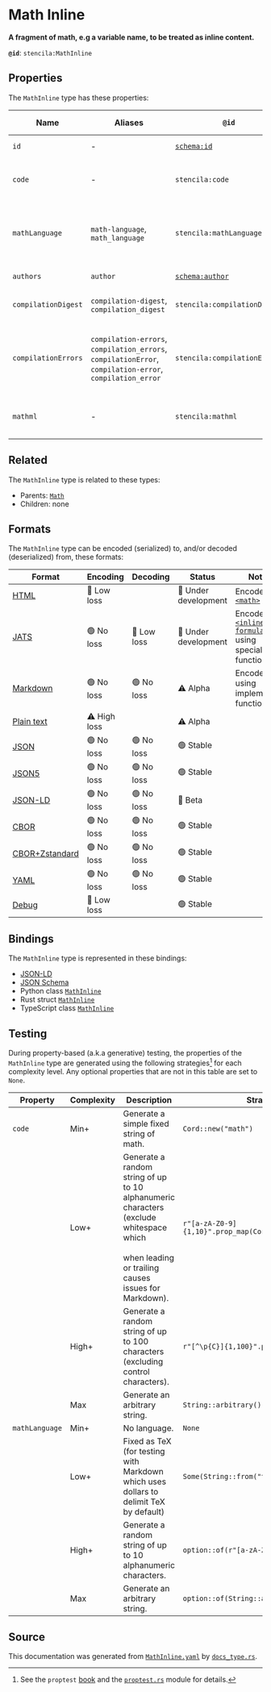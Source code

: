 # Math Inline

**A fragment of math, e.g a variable name, to be treated as inline content.**

**`@id`**: `stencila:MathInline`

## Properties

The `MathInline` type has these properties:

| Name                | Aliases                                                                                                  | `@id`                                        | Type                                                                                                                   | Description                                                      | Inherited from                                                                                   |
| ------------------- | -------------------------------------------------------------------------------------------------------- | -------------------------------------------- | ---------------------------------------------------------------------------------------------------------------------- | ---------------------------------------------------------------- | ------------------------------------------------------------------------------------------------ |
| `id`                | -                                                                                                        | [`schema:id`](https://schema.org/id)         | [`String`](https://github.com/stencila/stencila/blob/main/docs/reference/schema/data/string.md)                        | The identifier for this item.                                    | [`Entity`](https://github.com/stencila/stencila/blob/main/docs/reference/schema/other/entity.md) |
| `code`              | -                                                                                                        | `stencila:code`                              | [`Cord`](https://github.com/stencila/stencila/blob/main/docs/reference/schema/data/cord.md)                            | The code of the equation in the `mathLanguage`.                  | [`Math`](https://github.com/stencila/stencila/blob/main/docs/reference/schema/math/math.md)      |
| `mathLanguage`      | `math-language`, `math_language`                                                                         | `stencila:mathLanguage`                      | [`String`](https://github.com/stencila/stencila/blob/main/docs/reference/schema/data/string.md)                        | The language used for the equation e.g tex, mathml, asciimath.   | [`Math`](https://github.com/stencila/stencila/blob/main/docs/reference/schema/math/math.md)      |
| `authors`           | `author`                                                                                                 | [`schema:author`](https://schema.org/author) | [`Author`](https://github.com/stencila/stencila/blob/main/docs/reference/schema/works/author.md)*                      | The authors of the math.                                         | [`Math`](https://github.com/stencila/stencila/blob/main/docs/reference/schema/math/math.md)      |
| `compilationDigest` | `compilation-digest`, `compilation_digest`                                                               | `stencila:compilationDigest`                 | [`CompilationDigest`](https://github.com/stencila/stencila/blob/main/docs/reference/schema/flow/compilation-digest.md) | A digest of the `code` and `mathLanguage`.                       | [`Math`](https://github.com/stencila/stencila/blob/main/docs/reference/schema/math/math.md)      |
| `compilationErrors` | `compilation-errors`, `compilation_errors`, `compilationError`, `compilation-error`, `compilation_error` | `stencila:compilationErrors`                 | [`CompilationError`](https://github.com/stencila/stencila/blob/main/docs/reference/schema/code/compilation-error.md)*  | Errors generated when parsing and compiling the math expression. | [`Math`](https://github.com/stencila/stencila/blob/main/docs/reference/schema/math/math.md)      |
| `mathml`            | -                                                                                                        | `stencila:mathml`                            | [`String`](https://github.com/stencila/stencila/blob/main/docs/reference/schema/data/string.md)                        | The MathML transpiled from the `code`.                           | [`Math`](https://github.com/stencila/stencila/blob/main/docs/reference/schema/math/math.md)      |

## Related

The `MathInline` type is related to these types:

- Parents: [`Math`](https://github.com/stencila/stencila/blob/main/docs/reference/schema/math/math.md)
- Children: none

## Formats

The `MathInline` type can be encoded (serialized) to, and/or decoded (deserialized) from, these formats:

| Format                                                                                             | Encoding     | Decoding   | Status              | Notes                                                                                                                                         |
| -------------------------------------------------------------------------------------------------- | ------------ | ---------- | ------------------- | --------------------------------------------------------------------------------------------------------------------------------------------- |
| [HTML](https://github.com/stencila/stencila/blob/main/docs/reference/formats/html.md)              | 🔷 Low loss   |            | 🚧 Under development | Encoded as [`<math>`](https://developer.mozilla.org/en-US/docs/Web/HTML/Element/math)                                                         |
| [JATS](https://github.com/stencila/stencila/blob/main/docs/reference/formats/jats.md)              | 🟢 No loss    | 🔷 Low loss | 🚧 Under development | Encoded as [`<inline-formula>`](https://jats.nlm.nih.gov/articleauthoring/tag-library/1.3/element/inline-formula.html) using special function |
| [Markdown](https://github.com/stencila/stencila/blob/main/docs/reference/formats/markdown.md)      | 🟢 No loss    | 🟢 No loss  | ⚠️ Alpha            | Encoded using implemented function                                                                                                            |
| [Plain text](https://github.com/stencila/stencila/blob/main/docs/reference/formats/text.md)        | ⚠️ High loss |            | ⚠️ Alpha            |                                                                                                                                               |
| [JSON](https://github.com/stencila/stencila/blob/main/docs/reference/formats/json.md)              | 🟢 No loss    | 🟢 No loss  | 🟢 Stable            |                                                                                                                                               |
| [JSON5](https://github.com/stencila/stencila/blob/main/docs/reference/formats/json5.md)            | 🟢 No loss    | 🟢 No loss  | 🟢 Stable            |                                                                                                                                               |
| [JSON-LD](https://github.com/stencila/stencila/blob/main/docs/reference/formats/jsonld.md)         | 🟢 No loss    | 🟢 No loss  | 🔶 Beta              |                                                                                                                                               |
| [CBOR](https://github.com/stencila/stencila/blob/main/docs/reference/formats/cbor.md)              | 🟢 No loss    | 🟢 No loss  | 🟢 Stable            |                                                                                                                                               |
| [CBOR+Zstandard](https://github.com/stencila/stencila/blob/main/docs/reference/formats/cborzst.md) | 🟢 No loss    | 🟢 No loss  | 🟢 Stable            |                                                                                                                                               |
| [YAML](https://github.com/stencila/stencila/blob/main/docs/reference/formats/yaml.md)              | 🟢 No loss    | 🟢 No loss  | 🟢 Stable            |                                                                                                                                               |
| [Debug](https://github.com/stencila/stencila/blob/main/docs/reference/formats/debug.md)            | 🔷 Low loss   |            | 🟢 Stable            |                                                                                                                                               |

## Bindings

The `MathInline` type is represented in these bindings:

- [JSON-LD](https://stencila.org/MathInline.jsonld)
- [JSON Schema](https://stencila.org/MathInline.schema.json)
- Python class [`MathInline`](https://github.com/stencila/stencila/blob/main/python/python/stencila/types/math_inline.py)
- Rust struct [`MathInline`](https://github.com/stencila/stencila/blob/main/rust/schema/src/types/math_inline.rs)
- TypeScript class [`MathInline`](https://github.com/stencila/stencila/blob/main/ts/src/types/MathInline.ts)

## Testing

During property-based (a.k.a generative) testing, the properties of the `MathInline` type are generated using the following strategies[^1] for each complexity level. Any optional properties that are not in this table are set to `None`.

| Property       | Complexity | Description                                                                                                                                          | Strategy                                   |
| -------------- | ---------- | ---------------------------------------------------------------------------------------------------------------------------------------------------- | ------------------------------------------ |
| `code`         | Min+       | Generate a simple fixed string of math.                                                                                                              | `Cord::new("math")`                        |
|                | Low+       | Generate a random string of up to 10 alphanumeric characters (exclude whitespace which <br><br>when leading or trailing causes issues for Markdown). | `r"[a-zA-Z0-9]{1,10}".prop_map(Cord::new)` |
|                | High+      | Generate a random string of up to 100 characters (excluding control characters).                                                                     | `r"[^\p{C}]{1,100}".prop_map(Cord::new)`   |
|                | Max        | Generate an arbitrary string.                                                                                                                        | `String::arbitrary().prop_map(Cord::new)`  |
| `mathLanguage` | Min+       | No language.                                                                                                                                         | `None`                                     |
|                | Low+       | Fixed as TeX (for testing with Markdown which uses dollars to delimit TeX by default)                                                                | `Some(String::from("tex"))`                |
|                | High+      | Generate a random string of up to 10 alphanumeric characters.                                                                                        | `option::of(r"[a-zA-Z0-9]{1,10}")`         |
|                | Max        | Generate an arbitrary string.                                                                                                                        | `option::of(String::arbitrary())`          |

## Source

This documentation was generated from [`MathInline.yaml`](https://github.com/stencila/stencila/blob/main/schema/MathInline.yaml) by [`docs_type.rs`](https://github.com/stencila/stencila/blob/main/rust/schema-gen/src/docs_type.rs).

[^1]: See the `proptest` [book](https://proptest-rs.github.io/proptest/) and the [`proptest.rs`](https://github.com/stencila/stencila/blob/main/rust/schema/src/proptests.rs) module for details.
